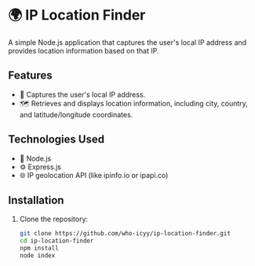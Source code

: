 # 🌍 IP Location Finder

A simple Node.js application that captures the user's local IP address and provides location information based on that IP.

## Features

- 📡 Captures the user's local IP address.
- 🗺️ Retrieves and displays location information, including city, country, and latitude/longitude coordinates.

## Technologies Used

- 🔧 Node.js
- ⚙️ Express.js
- 🌐 IP geolocation API (like ipinfo.io or ipapi.co)

## Installation

1. Clone the repository:
   ```bash
   git clone https://github.com/who-icyy/ip-location-finder.git
   cd ip-location-finder
   npm install
   node index 
   ```